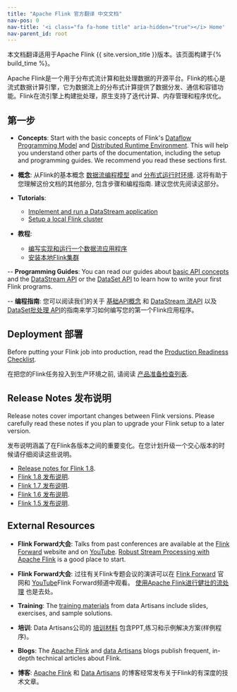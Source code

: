 ```yaml
---
title: "Apache Flink 官方翻译 中文文档"
nav-pos: 0
nav-title: '<i class="fa fa-home title" aria-hidden="true"></i> Home'
nav-parent_id: root
---
```

<!--
Licensed to the Apache Software Foundation (ASF) under one
or more contributor license agreements.  See the NOTICE file
distributed with this work for additional information
regarding copyright ownership.  The ASF licenses this file
to you under the Apache License, Version 2.0 (the
"License"); you may not use this file except in compliance
with the License.  You may obtain a copy of the License at

  http://www.apache.org/licenses/LICENSE-2.0

Unless required by applicable law or agreed to in writing,
software distributed under the License is distributed on an
"AS IS" BASIS, WITHOUT WARRANTIES OR CONDITIONS OF ANY
KIND, either express or implied.  See the License for the
specific language governing permissions and limitations
under the License.
-->


本文档翻译适用于Apache Flink {{ site.version_title }}版本。该页面构建于{% build_time %}。

Apache Flink是一个用于分布式流计算和批处理数据的开源平台。Flink的核心是流式数据计算引擎，它为数据流上的分布式计算提供了数据分发、通信和容错功能。Flink在流引擎上构建批处理，原生支持了迭代计算、内存管理和程序优化。

## 第一步

- **Concepts**: Start with the basic concepts of Flink's [Dataflow Programming Model](concepts/programming-model.html) and [Distributed Runtime Environment](concepts/runtime.html). This will help you understand other parts of the documentation, including the setup and programming guides. We recommend you read these sections first.

- **概念**: 从Flink的基本概念 [数据流编程模型](concepts/programming-model.html) and [分布式运行时环境](concepts/runtime.html). 这将有助于您理解这份文档的其他部分, 包含步骤和编程指南. 建议您优先阅读这部分。

- **Tutorials**: 
  * [Implement and run a DataStream application](./tutorials/datastream_api.html)
  * [Setup a local Flink cluster](./tutorials/local_setup.html)

- **教程**: 
  * [编写实现和运行一个数据流应用程序](./tutorials/datastream_api.html)
  * [安装本地Flink集群](./tutorials/local_setup.html)

-- **Programming Guides**: You can read our guides about [basic API concepts](dev/api_concepts.html) and the [DataStream API](dev/datastream_api.html) or the [DataSet API](dev/batch/index.html) to learn how to write your first Flink programs.

-- **编程指南**: 您可以阅读我们的关于 [基础API概念](dev/api_concepts.html) 和 [DataStream 流API](dev/datastream_api.html) 以及 [DataSet批处理 API](dev/batch/index.html)的指南来学习如何编写您的第一个Flink应用程序。

## Deployment 部署

Before putting your Flink job into production, read the [Production Readiness Checklist](ops/production_ready.html).

在把您的Flink任务投入到生产环境之前, 请阅读 [产品准备检查列表](ops/production_ready.html).

## Release Notes 发布说明

Release notes cover important changes between Flink versions. Please carefully read these notes if you plan to upgrade your Flink setup to a later version. 

发布说明涵盖了在Flink各版本之间的重要变化。在您计划升级一个交心版本的时候请仔细阅读这些说明。

* [Release notes for Flink 1.8](release-notes/flink-1.8.html).
* [Flink 1.8 发布说明](release-notes/flink-1.8.html).
* [Flink 1.7 发布说明](release-notes/flink-1.7.html).
* [Flink 1.6 发布说明](release-notes/flink-1.6.html).
* [Flink 1.5 发布说明](release-notes/flink-1.5.html).

## External Resources

- **Flink Forward大会**: Talks from past conferences are available at the [Flink Forward](http://flink-forward.org/) website and on [YouTube](https://www.youtube.com/channel/UCY8_lgiZLZErZPF47a2hXMA). [Robust Stream Processing with Apache Flink](http://2016.flink-forward.org/kb_sessions/robust-stream-processing-with-apache-flink/) is a good place to start.
- **Flink Forward大会**: 过往有关Flink专题会议的演讲可以在 [Flink Forward](http://flink-forward.org/) 官网和 [YouTube](https://www.youtube.com/channel/UCY8_lgiZLZErZPF47a2hXMA)Flink Forward频道中观看。 [使用Apache Flink进行健壮的流处理](http://2016.flink-forward.org/kb_sessions/robust-stream-processing-with-apache-flink/) 也是去处。

- **Training**: The [training materials](http://training.data-artisans.com/) from data Artisans include slides, exercises, and sample solutions.
- **培训**: Data Artisans公司的 [培训材料](http://training.data-artisans.com/)   包含PPT,练习和示例解决方案(样例程序)。


- **Blogs**: The [Apache Flink](https://flink.apache.org/blog/) and [data Artisans](https://data-artisans.com/blog/) blogs publish frequent, in-depth technical articles about Flink.
- **博客**: [Apache Flink](https://flink.apache.org/blog/) 和 [Data Artisans](https://data-artisans.com/blog/) 的博客经常发布关于Flink的有深度的技术文章。
